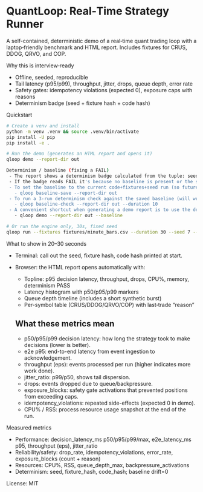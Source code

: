 # QuantLoop: Real‑Time Strategy Runner

A self-contained, deterministic demo of a real‑time quant trading loop with a laptop‑friendly benchmark and HTML report. Includes fixtures for CRUS, DDOG, QRVO, and COP.

Why this is interview‑ready
- Offline, seeded, reproducible
- Tail latency (p95/p99), throughput, jitter, drops, queue depth, error rate
- Safety gates: idempotency violations (expected 0), exposure caps with reasons
- Determinism badge (seed + fixture hash + code hash)

Quickstart
```bash
# Create a venv and install
python -m venv .venv && source .venv/bin/activate
pip install -U pip
pip install -e .

# Run the demo (generates an HTML report and opens it)
qloop demo --report-dir out

Determinism / baseline (fixing a FAIL)
 - The report shows a determinism badge calculated from the tuple: seed + fixture_hash + code_hash.
 - If the badge reads FAIL it's because no baseline is present or the saved baseline differs from the current run.
 - To set the baseline to the current code+fixtures+seed run (so future runs compare against it):
   - qloop baseline-save --report-dir out
 - To run a 3-run determinism check against the saved baseline (will write determinism_result.json):
   - qloop baseline-check --report-dir out --duration 10
 - A convenient shortcut when generating a demo report is to use the demo command's --baseline flag which saves a baseline then runs a quick 3-run check:
   - qloop demo --report-dir out --baseline

# Or run the engine only, 30s, fixed seed
qloop run --fixtures fixtures/minute_bars.csv --duration 30 --seed 7 --report-dir out
```

What to show in 20–30 seconds
- Terminal: call out the seed, fixture hash, code hash printed at start.
- Browser: the HTML report opens automatically with:
  - Topline: p95 decision latency, throughput, drops, CPU%, memory, determinism PASS
  - Latency histogram with p50/p95/p99 markers
  - Queue depth timeline (includes a short synthetic burst)
  - Per-symbol table (CRUS/DDOG/QRVO/COP) with last‑trade “reason”

  What these metrics mean
  -----------------------
  - p50/p95/p99 decision latency: how long the strategy took to make decisions (lower is better).
  - e2e p95: end-to-end latency from event ingestion to acknowledgement.
  - throughput (eps): events processed per run (higher indicates more work done).
  - jitter_ratio: p99/p50, shows tail dispersion.
  - drops: events dropped due to queue/backpressure.
  - exposure_blocks: safety gate activations that prevented positions from exceeding caps.
  - idempotency_violations: repeated side-effects (expected 0 in demo).
  - CPU% / RSS: process resource usage snapshot at the end of the run.


Measured metrics
- Performance: decision_latency_ms p50/p95/p99/max, e2e_latency_ms p95, throughput (eps), jitter_ratio
- Reliability/safety: drop_rate, idempotency_violations, error_rate, exposure_blocks (count + reason)
- Resources: CPU%, RSS, queue_depth_max, backpressure_activations
- Determinism: seed, fixture_hash, code_hash; baseline drift=0

License: MIT